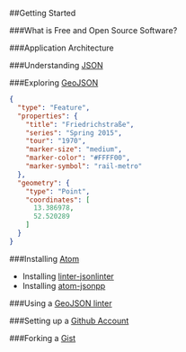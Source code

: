 ##Getting Started

###What is Free and Open Source Software?

###Application Architecture

###Understanding [JSON](http://www.json.org/)

###Exploring [GeoJSON](http://geojson.org/)

```json
{
  "type": "Feature",
  "properties": {
    "title": "Friedrichstraße",
    "series": "Spring 2015",
    "tour": "1970",
    "marker-size": "medium",
    "marker-color": "#FFFF00",
    "marker-symbol": "rail-metro"
  },
  "geometry": {
    "type": "Point",
    "coordinates": [
      13.386978,
      52.520289
    ]
  }
}
```

###Installing [Atom](https://atom.io/)

* Installing [linter-jsonlinter](https://github.com/AtomLinter/linter-jsonlint)
* Installing [atom-jsonpp](https://github.com/swenson/atom-jsonpp)

###Using a [GeoJSON linter](http://geojsonlint.com/)

###Setting up a [Github Account](https://github.com/)

###Forking a [Gist](https://gist.github.com/CliffordAnderson/8c9e338f274b109594ca)
